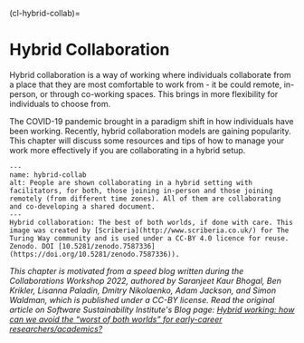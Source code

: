 (cl-hybrid-collab)=
# Hybrid Collaboration

Hybrid collaboration is a way of working where individuals collaborate from a place that they are most comfortable to work from - it be could remote, in-person, or through co-working spaces. This brings in more flexibility for individuals to choose from.

The COVID-19 pandemic brought in a paradigm shift in how individuals have been working. Recently, hybrid collaboration models are gaining popularity. This chapter will discuss some resources and tips of how to manage your work more effectively if you are collaborating in a hybrid setup.

```{figure} ../figures/hybrid-collab.*
---
name: hybrid-collab
alt: People are shown collaborating in a hybrid setting with facilitators, for both, those joining in-person and those joining remotely (from different time zones). All of them are collaborating and co-developing a shared document.
---
Hybrid collaboration: The best of both worlds, if done with care. This image was created by [Scriberia](http://www.scriberia.co.uk/) for The Turing Way community and is used under a CC-BY 4.0 licence for reuse. Zenodo. DOI [10.5281/zenodo.7587336](https://doi.org/10.5281/zenodo.7587336)).
```

<!--- Add a summary of all the subchapters --->

*This chapter is motivated from a speed blog written during the Collaborations Workshop 2022, authored by Saranjeet Kaur Bhogal, Ben Krikler, Lisanna Paladin, Dmitry Nikolaenko, Adam Jackson, and Simon Waldman, which is published under a CC-BY license. Read the original article on Software Sustainability Institute's Blog page: [Hybrid working: how can we avoid the “worst of both worlds” for early-career researchers/academics?](https://software.ac.uk/blog/2023-01-16-hybrid-working-how-can-we-avoid-worst-both-worlds-early-career-researchersacademics)* 
